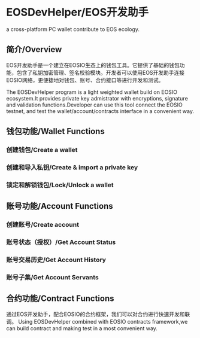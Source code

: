 # EOSDevHelper/EOS开发助手
a cross-platform PC wallet contribute to EOS ecology.

## 简介/Overview

EOS开发助手是一个建立在EOSIO生态上的钱包工具。它提供了基础的钱包功能，包含了私钥加密管理、签名校验模块。开发者可以使用EOS开发助手连接EOSIO网络，更便捷地对钱包、账号、合约接口等进行开发和测试。

The EOSDevHelper program is a light weighted wallet build on EOSIO ecosystem.It provides private key admistrator with encryptions, signature and validation functions.Developer can use this tool connect the EOSIO testnet, and test the wallet/account/contracts interface in a convenient way.

## 钱包功能/Wallet Functions
### 创建钱包/Create a wallet
### 创建和导入私钥/Create & import a private key
### 锁定和解锁钱包/Lock/Unlock a wallet

## 账号功能/Account Functions
### 创建账号/Create account
### 账号状态（授权）/Get Account Status
### 账号交易历史/Get Account History
### 账号子集/Get Account Servants


## 合约功能/Contract Functions
通过EOS开发助手，配合EOSIO的合约框架，我们可以对合约进行快速开发和联调。
Using EOSDevHelper combined with EOSIO contracts framework,we can build contract and making test in a most convenient way.
